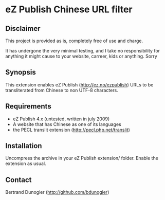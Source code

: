 eZ Publish Chinese URL filter
=============================

Disclaimer
----------

This project is provided as is, completely free of use and charge.

It has undergone the very minimal testing, and I take no responsibility
for anything it might cause to your website, carreer, kids or anything.
Sorry

Synopsis
--------

This extension enables eZ Publish (http://ez.no/ezpublish) URLs to be
transliterated from Chinese to non UTF-8 characters.

Requirements
------------

- eZ Publish 4.x (untested, written in july 2009)
- A website that has Chinese as one of its languages
- the PECL translit extension (http://pecl.php.net/translit)

Installation
------------

Uncompress the archive in your eZ Publish extension/ folder. Enable the extension
as usual.

Contact
-------

Bertrand Dunogier (http://github.com/bdunogier)
